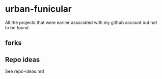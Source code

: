 # urban-funicular
All the projects that were earlier associated with my github account
but not to be found.

## forks

## Repo ideas
See repo-ideas.md
